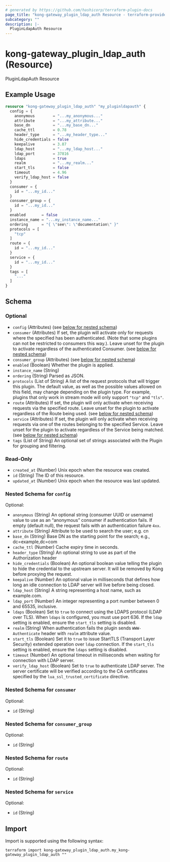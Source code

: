```yaml
---
# generated by https://github.com/hashicorp/terraform-plugin-docs
page_title: "kong-gateway_plugin_ldap_auth Resource - terraform-provider-kong-gateway"
subcategory: ""
description: |-
  PluginLdapAuth Resource
---
```


# kong-gateway_plugin_ldap_auth (Resource)

PluginLdapAuth Resource

## Example Usage

```terraform
resource "kong-gateway_plugin_ldap_auth" "my_pluginldapauth" {
  config = {
    anonymous        = "...my_anonymous..."
    attribute        = "...my_attribute..."
    base_dn          = "...my_base_dn..."
    cache_ttl        = 0.78
    header_type      = "...my_header_type..."
    hide_credentials = false
    keepalive        = 3.87
    ldap_host        = "...my_ldap_host..."
    ldap_port        = 37816
    ldaps            = true
    realm            = "...my_realm..."
    start_tls        = false
    timeout          = 4.96
    verify_ldap_host = false
  }
  consumer = {
    id = "...my_id..."
  }
  consumer_group = {
    id = "...my_id..."
  }
  enabled       = false
  instance_name = "...my_instance_name..."
  ordering      = "{ \"see\": \"documentation\" }"
  protocols = [
    "tcp"
  ]
  route = {
    id = "...my_id..."
  }
  service = {
    id = "...my_id..."
  }
  tags = [
    "..."
  ]
}
```

<!-- schema generated by tfplugindocs -->
## Schema

### Optional

- `config` (Attributes) (see [below for nested schema](#nestedatt--config))
- `consumer` (Attributes) If set, the plugin will activate only for requests where the specified has been authenticated. (Note that some plugins can not be restricted to consumers this way.). Leave unset for the plugin to activate regardless of the authenticated Consumer. (see [below for nested schema](#nestedatt--consumer))
- `consumer_group` (Attributes) (see [below for nested schema](#nestedatt--consumer_group))
- `enabled` (Boolean) Whether the plugin is applied.
- `instance_name` (String)
- `ordering` (String) Parsed as JSON.
- `protocols` (List of String) A list of the request protocols that will trigger this plugin. The default value, as well as the possible values allowed on this field, may change depending on the plugin type. For example, plugins that only work in stream mode will only support `"tcp"` and `"tls"`.
- `route` (Attributes) If set, the plugin will only activate when receiving requests via the specified route. Leave unset for the plugin to activate regardless of the Route being used. (see [below for nested schema](#nestedatt--route))
- `service` (Attributes) If set, the plugin will only activate when receiving requests via one of the routes belonging to the specified Service. Leave unset for the plugin to activate regardless of the Service being matched. (see [below for nested schema](#nestedatt--service))
- `tags` (List of String) An optional set of strings associated with the Plugin for grouping and filtering.

### Read-Only

- `created_at` (Number) Unix epoch when the resource was created.
- `id` (String) The ID of this resource.
- `updated_at` (Number) Unix epoch when the resource was last updated.

<a id="nestedatt--config"></a>
### Nested Schema for `config`

Optional:

- `anonymous` (String) An optional string (consumer UUID or username) value to use as an “anonymous” consumer if authentication fails. If empty (default null), the request fails with an authentication failure `4xx`.
- `attribute` (String) Attribute to be used to search the user; e.g. cn
- `base_dn` (String) Base DN as the starting point for the search; e.g., dc=example,dc=com
- `cache_ttl` (Number) Cache expiry time in seconds.
- `header_type` (String) An optional string to use as part of the Authorization header
- `hide_credentials` (Boolean) An optional boolean value telling the plugin to hide the credential to the upstream server. It will be removed by Kong before proxying the request.
- `keepalive` (Number) An optional value in milliseconds that defines how long an idle connection to LDAP server will live before being closed.
- `ldap_host` (String) A string representing a host name, such as example.com.
- `ldap_port` (Number) An integer representing a port number between 0 and 65535, inclusive.
- `ldaps` (Boolean) Set to `true` to connect using the LDAPS protocol (LDAP over TLS).  When `ldaps` is configured, you must use port 636. If the `ldap` setting is enabled, ensure the `start_tls` setting is disabled.
- `realm` (String) When authentication fails the plugin sends `WWW-Authenticate` header with `realm` attribute value.
- `start_tls` (Boolean) Set it to `true` to issue StartTLS (Transport Layer Security) extended operation over `ldap` connection. If the `start_tls` setting is enabled, ensure the `ldaps` setting is disabled.
- `timeout` (Number) An optional timeout in milliseconds when waiting for connection with LDAP server.
- `verify_ldap_host` (Boolean) Set to `true` to authenticate LDAP server. The server certificate will be verified according to the CA certificates specified by the `lua_ssl_trusted_certificate` directive.


<a id="nestedatt--consumer"></a>
### Nested Schema for `consumer`

Optional:

- `id` (String)


<a id="nestedatt--consumer_group"></a>
### Nested Schema for `consumer_group`

Optional:

- `id` (String)


<a id="nestedatt--route"></a>
### Nested Schema for `route`

Optional:

- `id` (String)


<a id="nestedatt--service"></a>
### Nested Schema for `service`

Optional:

- `id` (String)

## Import

Import is supported using the following syntax:

```shell
terraform import kong-gateway_plugin_ldap_auth.my_kong-gateway_plugin_ldap_auth ""
```
